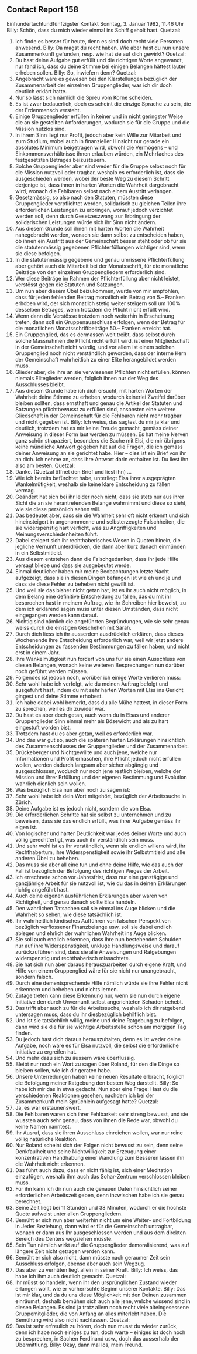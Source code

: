 ## Contact Report 158
Einhundertachtundfünfzigster Kontakt
Sonntag, 3. Januar 1982, 11.46 Uhr
Billy:
Schön, dass du mich wieder einmal ins Schiff geholt hast.
Quetzal:
1. Ich finde es besser für heute, denn es sind doch recht viele Personen anwesend.
Billy:
Da magst du recht haben. Wie aber hast du nun unsere Zusammenkunft gefunden, resp. wie hat sie auf dich gewirkt?
Quetzal:
2. Du hast deine Aufgabe gut erfüllt und die richtigen Worte angewandt, nur fand ich, dass du deine Stimme bei einigen Belangen hättest lauter erheben sollen.
Billy:
So, inwiefern denn?
Quetzal:
3. Angebracht wäre es gewesen bei den Klarstellungen bezüglich der Zusammenarbeit der einzelnen Gruppenglieder, was ich dir doch deutlich erklärt hatte.
4. Nur so lässt sich nämlich die Spreu vom Korne scheiden.
5. Es ist zwar bedauerlich, doch es scheint die einzige Sprache zu sein, die der Erdenmensch versteht.
6. Einige Gruppenglieder erfüllen in keiner und in nicht geringster Weise die an sie gestellten Anforderungen, wodurch sie für die Gruppe und die Mission nutzlos sind.
7. In ihrem Sinn liegt nur Profit, jedoch aber kein Wille zur Mitarbeit und zum Studium, wobei auch in finanzieller Hinsicht nur gerade ein absolutes Minimum beigetragen wird, obwohl die Vermögens – und Einkommensverhältnisse ihnen erlauben würden, ein Mehrfaches des festgesetzten Betrages beizusteuern.
8. Solche Gruppenglieder aber sind weder für die Gruppe selbst noch für die Mission nutzvoll oder tragbar, weshalb es erforderlich ist, dass sie ausgeschieden werden, wobei der beste Weg zu diesem Schritt derjenige ist, dass ihnen in harten Worten die Wahrheit dargebracht wird, wonach die Fehlbaren selbst nach einem Austritt verlangen.
9. Gesetzmässig, so also nach den Statuten, müssten diese Gruppenglieder verpflichtet werden, solidarisch zu gleichen Teilen ihre erforderlichen Leistungen zu erbringen, worauf jedoch verzichtet werden soll, denn durch Gesetzeszwang zur Erbringung der solidarischen Leistungen würde sich ihr Sinn nicht ändern.
10. Aus diesem Grunde soll ihnen mit harten Worten die Wahrheit nahegebracht werden, wonach sie dann selbst zu entscheiden haben, ob ihnen ein Austritt aus der Gemeinschaft besser steht oder ob für sie die statutenmässig gegebenen Pflichterfüllungen wichtiger sind, wenn sie diese befolgen.
11. In die statutenmässig gegebene und genau umrissene Pflichterfüllung aber gehört auch die Mitarbeit bei der Monatsschrift, für die monatliche Beiträge von den einzelnen Gruppengliedern erforderlich sind.
12. Wer diese Beiträge im Rahmen der Pflichterfüllung aber nicht leistet, verstösst gegen die Statuten und Satzungen.
13. Um nun aber diesem Übel beizukommen, wurde von mir empfohlen, dass für jeden fehlenden Beitrag monatlich ein Betrag von 5.– Franken erhoben wird, der sich monatlich stetig weiter steigern soll um 100% desselben Betrages, wenn trotzdem die Pflicht nicht erfüllt wird.
14. Wenn dann die Verstösse trotzdem noch weiterhin in Erscheinung treten, dann soll ein Gruppenausschluss erfolgen, wenn der Betrag für die monatlichen Monatsschriftbeiträge 50.– Franken erreicht hat.
15. Ein Gruppenglied, das es dermassen weit treibt, dass selbst durch solche Massnahmen die Pflicht nicht erfüllt wird, ist einer Mitgliedschaft in der Gemeinschaft nicht würdig, und vor allem ist einem solchen Gruppenglied noch nicht verständlich geworden, dass der interne Kern der Gemeinschaft wahrheitlich zu einer Elite herangebildet werden muss.
16. Glieder aber, die ihre an sie verwiesenen Pflichten nicht erfüllen, können niemals Eliteglieder werden, folglich ihnen nur der Weg des Ausschlusses bleibt.
17. Aus diesem Grunde habe ich dich ersucht, mit harten Worten der Wahrheit deine Stimme zu erheben, wodurch keinerlei Zweifel darüber bleiben sollten, dass ernsthaft und genau die Artikel der Statuten und Satzungen pflichtbewusst zu erfüllen sind, ansonsten eine weitere Gliedschaft in der Gemeinschaft für die Fehlbaren nicht mehr tragbar und nicht gegeben ist.
Billy:
Ich weiss, das sagtest du mir ja klar und deutlich, trotzdem hat es mir keine Freude gemacht, gemäss deiner Anweisung in dieser Form laut werden zu müssen. Es hat meine Nerven ganz schön strapaziert, besonders die Sache mit Elsi, die mir übrigens keine mündliche Antwort gegeben hat auf die Fragen, die ich gemäss deiner Anweisung an sie gerichtet habe. Hier – dies ist ein Brief von ihr an dich. Ich nehme an, dass ihre Antwort darin enthalten ist. Du liest ihn also am besten.
Quetzal:
18. Danke.
(Quetzal öffnet den Brief und liest ihn) …
19. Wie ich bereits befürchtet habe, unterliegt Elsa ihrer ausgeprägten Wankelmütigkeit, weshalb sie keine klare Entscheidung zu fällen vermag.
20. Geändert hat sich bei ihr leider noch nicht, dass sie stets nur aus ihrer Sicht die an sie herantretenden Belange wahrnimmt und diese so sieht, wie sie diese persönlich sehen will.
21. Das bedeutet aber, dass sie die Wahrheit sehr oft nicht erkennt und sich hineinsteigert in angenommenne und selbsterzeugte Falschheiten, die sie widerspenstig hart verficht, was zu Angriffigkeiten und Meinungsverschiedenheiten führt.
22. Dabei steigert sich ihr rechthaberisches Wesen in Quoten hinein, die jegliche Vernunft unterdrücken, die dann aber kurz danach einmünden in ein Selbstmitleid.
23. Aus diesem entstehen dann die Falschgedanken, dass ihr jede Hilfe versagt bliebe und dass sie ausgebeutet werde.
24. Einmal deutlicher haben mir meine Beobachtungen letzte Nacht aufgezeigt, dass sie in diesen Dingen befangen ist wie eh und je und dass sie diese Fehler zu beheben nicht gewillt ist.
25. Und weil sie das bisher nicht getan hat, ist es ihr auch nicht möglich, in dem Belang eine definitive Entscheidung zu fällen, das du mit ihr besprochen hast in meinem Auftrag, wie ihr Schreiben hier beweist, zu dem ich erklärend sagen muss unter diesen Umständen, dass nicht eingegangen werden kann darauf.
26. Nichtig sind nämlich die angeführten Begründungen, wie sie sehr genau weiss durch die einstigen Geschehen mit Sarah.
27. Durch dich liess ich ihr ausserdem ausdrücklich erklären, dass dieses Wochenende ihre Entscheidung erforderlich war, weil wir jetzt andere Entscheidungen zu fassenden Bestimmungen zu fällen haben, und nicht erst in einem Jahr.
28. Ihre Wankelmütigkeit nun fordert von uns für sie einen Ausschluss von diesen Belangen, wonach keine weiteren Besprechungen nun darüber noch geführt werden müssen.
29. Folgendes ist jedoch noch, worüber ich einige Worte verlieren muss:
30. Sehr wohl habe ich verfolgt, wie du meinen Auftrag befolgt und ausgeführt hast, indem du mit sehr harten Worten mit Elsa ins Gericht gingest und deine Stimme erhobest.
31. Ich habe dabei wohl bemerkt, dass du alle Mühe hattest, in dieser Form zu sprechen, weil es dir zuwider war.
32. Du hast es aber doch getan, auch wenn du in Elsas und anderer Gruppenglieder Sinn einmal mehr als Bösewicht und als zu hart eingestuft worden bist.
33. Trotzdem hast du es aber getan, weil es erforderlich war.
34. Und das war gut so, auch die späteren harten Erklärungen hinsichtlich des Zusammenschlusses der Gruppenglieder und der Zusammenarbeit.
35. Drückeberger und Nichtgewillte und auch jene, welche nur Informationen und Profit erhaschen, ihre Pflicht jedoch nicht erfüllen wollen, werden dadurch langsam aber sicher abgängig und ausgeschlossen, wodurch nur noch jene restlich bleiben, welche der Mission und ihrer Erfüllung und der eigenen Bestimmung und Evolution wahrlich dienlich sein wollen.
36. Was bezüglich Elsa nun aber noch zu sagen ist:
37. Sehr wohl habe ich dein Wort mitgehört, bezüglich der Arbeitssuche in Zürich.
38. Deine Aufgabe ist es jedoch nicht, sondern die von Elsa.
39. Die erforderlichen Schritte hat sie selbst zu unternehmen und zu beweisen, dass sie das endlich erfüllt, was ihrer Aufgabe gemäss ihr eigen ist.
40. Von logischer und harter Deutlichkeit war jedes deiner Worte und auch völlig gerechtfertigt, was auch ihr verständlich sein muss.
41. Und sehr wohl ist es ihr verständlich, wenn sie endlich willens wird, ihr Rechthabertum, ihre Widerspenstigkeit sowie ihr Selbstmitleid und alle anderen Übel zu beheben.
42. Das muss sie aber all eine tun und ohne deine Hilfe, wie das auch der Fall ist bezüglich der Befolgung des richtigen Weges der Arbeit.
43. Ich errechnete schon vor Jahresfrist, dass nur eine ganztägige und ganzjährige Arbeit für sie nutzvoll ist, wie du das in deinen Erklärungen richtig angeführt hast.
44. Auch deine eigenen ausführlichen Erklärungen aber waren von Richtigkeit, und genau danach sollte Elsa handeln.
45. Den wahrlichen Tatsachen soll sie einmal ins Auge blicken und die Wahrheit so sehen, wie diese tatsächlich ist.
46. Ihr wahrheitlich kindisches Aufführen von falschen Perspektiven bezüglich verflossener Finanzbelange usw. soll sie dabei endlich ablegen und ehrlich der wahrlichen Wahrheit ins Auge blicken.
47. Sie soll auch endlich erkennen, dass ihre nun bestehenden Schulden nur auf ihre Widerspenstigkeit, unkluge Handlungsweise und darauf zurückzuführen sind, dass sie alle Anweisungen und Ratgebungen widerspenstig und rechthaberisch missachtete.
48. Sie hat sich nun aber daraus herauszuarbeiten durch eigene Kraft, und Hilfe von einem Gruppenglied wäre für sie nicht nur unangebracht, sondern falsch.
49. Durch eine dementsprechende Hilfe nämlich würde sie ihre Fehler nicht erkennern und beheben und nichts lernen.
50. Zutage treten kann diese Erkennung nur, wenn sie nun durch eigene Initiative den durch Unvernunft selbst angerichteten Schaden behebt.
51. Das trifft aber auch zu für die Arbeitssuche, weshalb ich dir ratgebend untersagen muss, dass du ihr diesbezüglich behilflich bist.
52. Und ist sie tatsächlich willig, meine und deine Ratgebung zu befolgen, dann wird sie die für sie wichtige Arbeitsstelle schon am morgigen Tag finden.
53. Du jedoch hast dich daraus herauszuhalten, denn es ist weder deine Aufgabe, noch wäre es für Elsa nutzvoll, die selbst die erforderliche Initiative zu ergreifen hat.
54. Und mehr dazu sich zu äussern wäre überflüssig.
55. Bleibt nur noch ein Wort zu sagen über Roland, für den die Dinge so bleiben sollen, wie ich dir geraten habe.
56. Unsere Unterredungen haben keine neuen Resultate erbracht, folglich die Befolgung meiner Ratgebung den besten Weg darstellt.
Billy:
So habe ich mir das in etwa gedacht. Nun aber eine Frage: Hast du die verschiedenen Reaktionen gesehen, nachdem ich bei der Zusammenkunft mein Sprüchlein aufgesagt hatte?
Quetzal:
57. Ja, es war erstaunenswert.
58. Die Fehlbaren waren sich ihrer Fehlbarkeit sehr streng bewusst, und sie wussten auch sehr genau, dass von ihnen die Rede war, obwohl du keine Namen nanntest.
59. Ihr Ausruf, dass sie ihren Ausschluss einreichen wollen, war nur reine völlig natürliche Reaktion.
60. Nur Roland scheint sich der Folgen nicht bewusst zu sein, denn seine Denkfaulheit und seine Nichtwilligkeit zur Erzeugung einer konzentrativen Handhabung einer Wandlung zum Besseren lassen ihn die Wahrheit nicht erkennen.
61. Das führt auch dazu, dass er nicht fähig ist, sich einer Meditation einzufügen, weshalb ihm auch das Sohar-Zentrum verschlossen bleiben muss.
62. Für ihn kann ich dir nun auch die genauen Daten hinsichtlich seiner erforderlichen Arbeitszeit geben, denn inzwischen habe ich sie genau berechnet.
63. Seine Zeit liegt bei 11 Stunden und 38 Minuten, wodurch er die hochste Quote aufweist unter allen Gruppengliedern.
64. Bemüht er sich nun aber weiterhin nicht um eine Weiter- und Fortbildung in Jeder Beziehung, dann wird er für die Gemeinschaft untragbar, wonach er dann aus Ihr ausgeschlossen werden und aus dem direkten Bereich des Centers wegziehen müsste.
65. Sein Tun nämlich wirkt auf die Gruppenglieder demoralisierend, was auf längere Zeit nicht getragen werden kann.
66. Bemüht er sich also nicht, dann müsste nach geraumer Zeit sein Ausschluss erfolgen, ebenso aber auch sein Wegzug.
67. Das aber zu verhüten liegt allein in seiner Kraft.
Billy:
Ich weiss, das habe ich ihm auch deutlich gemacht.
Quetzal:
68. Ihr müsst so handeln, wenn ihr den ursprünglichen Zustand wieder erlangen wollt, wie er vorherrschte Beginn unserer Kontakte.
Billy:
Das ist mir klar, und da du uns diese Möglichkeit mit den Deinen zusammen einräumst, deshalb bemühen sich auch alle jene, welche wissend sind in diesen Belangen. Es sind ja trotz allem noch recht viele alteingesessene Gruppemitglieder, die von Anfang an alles miterlebt haben. Die Bemühung wird also nicht nachlassen.
Quetzal:
69. Das ist sehr erfreulich zu hören, doch nun musst du wieder zurück, denn ich habe noch einiges zu tun, doch warte – einiges ist doch noch zu besprechen, in Sachen Ferdinand usw., doch das ausserhalb der Übermittlung.
Billy:
Okay, dann mal los, mein Freund.